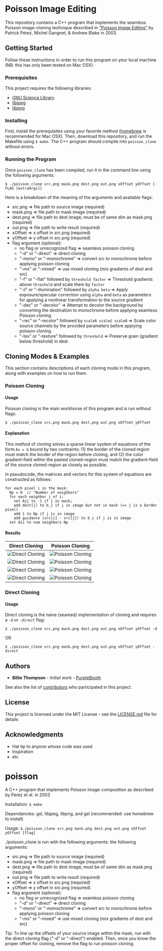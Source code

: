 # Poisson Image Editing

This repository contains a C++ program that implements the seamless Poisson image-cloning technique described in ["Poisson Image Editing"](http://www.cs.princeton.edu/courses/archive/fall18/cos526/papers/perez03.pdf) by Patrick Pérez, Michel Gangnet, & Andrew Blake in 2003.

## Getting Started

Follow these instructions in order to run this program on your local machine (NB: this has only been tested on Mac OSX).

### Prerequisites

This project requires the following libraries:
* [GNU Science Library](https://www.gnu.org/software/gsl/)
* [libjpeg](https://www.ijg.org/)
* [libpng](http://www.libpng.org/pub/png/libpng.html)

### Installing

First, install the prerequisites using your favorite method ([homebrew](https://brew.sh/) is recommended for Mac OSX). Then, download this repository, and run the Makefile using `$ make`. The C++ program should compile into `poisson_clone` without errors.

### Running the Program

Once `poisson_clone` has been compiled, run it in the command line using the following arguments:

```
$ ./poisson_clone src.png mask.png dest.png out.png xOffset yOffset [-FLAG [extraArgs]]
```

Here is a breakdown of the meaning of the arguments and avaliable flags:
* src.png => file path to source image (required)
* mask.png => file path to mask image (required)
* dest.png => file path to dest image; must be of same dim as mask.png (required)
* out.png => file path to write result (required)
* xOffset => x offset in src.png (required)
* yOffset => y offset in src.png (required)
* flag argument (optional):
  * no flag or unrecognized flag => seamless poisson cloning
  * "-d" or "-direct" => direct cloning
  * "-mono" or "-monochrome" => convert src to monochrome before applying poisson cloning
  * "-mx" or "-mixed" => use mixed cloning (mix gradients of dest and src)
  * "-f" or "-flat" followed by `threshold factor` => Threshold gradients above `threshold` and scale them by `factor`
  * "-il" or "-illumination" followed by `alpha beta` => Apply exposure/specular correction using `alpha` and `beta` as parameters for applying a nonlinear transformation to the source gradient
  * "-dec" or "-decolor" => Attempt to decolor the background by converting the destination to monochrome before applying seamless Poisson cloning
  * "-rec" or "-recolor" followed by `scaleR scaleG scaleB` => Scale color source channels by the provided parameters before applying poisson cloning
  * "-tex" or "-texture" followed by `threshold` => Preserve grain (gradient below threshold) in dest

## Cloning Modes & Examples

This section contains descriptions of each cloning mode in this program, along with examples on how to run them.

### Poisson Cloning

#### Usage
Poisson cloning is the main workhorse of this program and is run without flags:

```
$ ./poisson_clone src.png mask.png dest.png out.png xOffset yOffset
```

#### Explanation
This method of cloning solves a sparse linear system of equations of the form `Ax = b` bound by two contraints: (1) the border of the cloned region must match the border of the region before cloning, and (2) the color gradient-field within the pasted cloned-region must match the gradient-field of the source cloned-region as closely as possible.

In pseudocode, the matrices and vectors for this system of equations are constructed as follows:
```
for each pixel i in the mask:
  Np = 0  // "Number of neighbors"
  for each neighbor j of i:
    set Aij to -1 if j in mask;
    add dest[j] to b_i if j in image but not in mask (=> j is a border pixel)
    add 1 to Np if j is in image
    add guidance (src[i] - src[j]) to b_i if j is in image
  set Aii to num neighbors Np
```

#### Results

|  Direct Cloning | Poisson Cloning | 
|:--------------:|:----------------:|
| ![Direct Cloning](/results/battleOfPrinceton_direct.png?raw=true) | ![Poisson Cloning](/results/battleOfPrinceton_poisson.png?raw=true) |
| ![Direct Cloning](/results/fig3a_direct.png?raw=true) | ![Poisson Cloning](/results/fig3a_poisson.png?raw=true) |
| ![Direct Cloning](/results/fig3b_direct.png?raw=true) | ![Poisson Cloning](/results/fig3b_poisson.png?raw=true) |
| ![Direct Cloning](/results/fig4_direct.png?raw=true) | ![Poisson Cloning](/results/fig4_poisson.png?raw=true) |

### Direct Cloning
#### Usage
Direct cloning is the naive (seamed) implementation of cloning and requires a `-d` or `-direct` flag:

```
$ ./poisson_clone src.png mask.png dest.png out.png xOffset yOffset -d
```
OR
```
$ ./poisson_clone src.png mask.png dest.png out.png xOffset yOffset -direct
```

## Authors

* **Billie Thompson** - *Initial work* - [PurpleBooth](https://github.com/PurpleBooth)

See also the list of [contributors](https://github.com/your/project/contributors) who participated in this project.

## License

This project is licensed under the MIT License - see the [LICENSE.md](LICENSE.md) file for details

## Acknowledgments

* Hat tip to anyone whose code was used
* Inspiration
* etc



# poisson
A C++ program that implements Poisson image-composition as described by Perez et al. in 2003

Installation: `$ make`

Dependancies: gsl, libjpeg, libpng, and gsl (recommended: use homebrew to install)

Usage: `$./poisson_clone src.png mask.png dest.png out.png xOffset yOffset [flag]`

./poisson_clone is run with the following arguments: the following arguments:

  * src.png => file path to source image (required)
  * mask.png => file path to mask image (required)
  * dest.png => file path to dest image; must be of same dim as mask.png (required)
  * out.png => file path to write result (required)
  * xOffset => x offset in src.png (required)
  * yOffset => y offset in src.png (required)
  * flag argument (optional):
    * no flag or unrecognized flag => seamless poisson cloning
    * "-d" or "-direct" => direct cloning
    * "-mono" or "-monochrome" => convert src to monochrome before applying poisson cloning
    * "-mx" or "-mixed" => use mixed cloning (mix gradients of dest and src)

Tip: To line up the offsets of your source image within the mask, run with the
    direct cloning flag ("-d" or "-direct") enabled. Then, once you know the
    proper offset for cloning, remove the flag to run poisson cloning.
